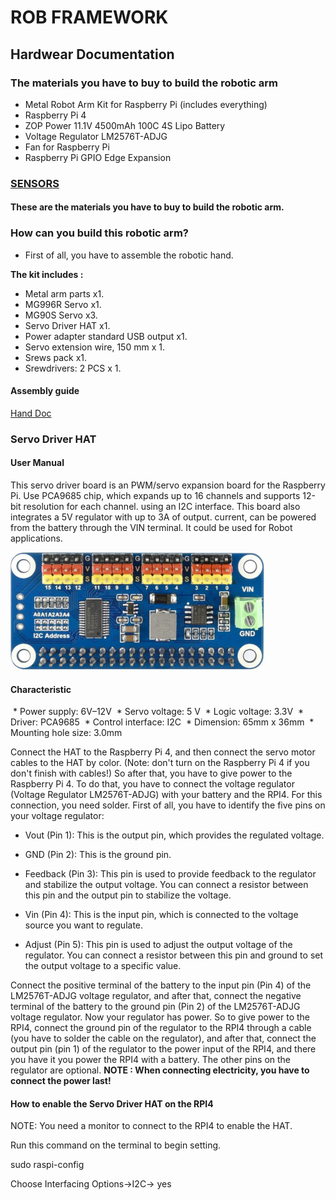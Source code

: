 # ROB FRAMEWORK


## Hardwear Documentation


### The materials you have to buy to build the robotic arm


* Metal Robot Arm Kit for Raspberry Pi (includes everything)
* Raspberry Pi 4
* ZOP Power 11.1V 4500mAh 100C 4S Lipo Battery
* Voltage Regulator LM2576T-ADJG
* Fan for Raspberry Pi
* Raspberry Pi GPIO Edge Expansion

### [SENSORS](sensors.md)

#### These are the materials you have to buy to build the robotic arm.


### How can you build this robotic arm?


* First of all, you have to assemble the robotic hand.


**The kit includes :**


* Metal arm parts x1.
* MG996R Servo x1.
* MG90S Servo x3.
* Servo Driver HAT x1.
* Power adapter standard USB output x1.
* Servo extension wire, 150 mm x 1.
* Srews pack x1.
* Srewdrivers: 2 PCS x 1.


#### Assembly guide
[Hand Doc](hand_doc.pdf)


### Servo Driver HAT


#### User Manual


This servo driver board is an PWM/servo expansion board for the Raspberry Pi. Use
PCA9685 chip, which expands up to 16 channels and supports 12-bit resolution for each
channel. using an I2C interface. This board also integrates a 5V regulator with up to 3A of output.
current, can be powered from the battery through the VIN terminal. It could be used for
Robot applications.


![""](/documentation/images/hat.png)

#### Characteristic


 * Power supply: 6V–12V
 * Servo voltage: 5 V
 * Logic voltage: 3.3V
 * Driver: PCA9685
 * Control interface: I2C
 * Dimension: 65mm x 36mm
 * Mounting hole size: 3.0mm


Connect the HAT to the Raspberry Pi 4, and then connect the servo motor cables to the HAT by color.
(Note: don't turn on the Raspberry Pi 4 if you don't finish with cables!)
So after that, you have to give power to the Raspberry Pi 4. To do that, you have to connect the voltage regulator (Voltage Regulator LM2576T-ADJG) with your battery and the RPI4. For this connection, you need solder.
First of all, you have to identify the five pins on your voltage regulator:


* Vout (Pin 1): This is the output pin, which provides the regulated voltage.


* GND (Pin 2): This is the ground pin.


* Feedback (Pin 3): This pin is used to provide feedback to the regulator and stabilize the output voltage. You can connect a resistor between this pin and the output pin to stabilize the voltage.


* Vin (Pin 4): This is the input pin, which is connected to the voltage source you want to regulate.


* Adjust (Pin 5): This pin is used to adjust the output voltage of the regulator. You can connect a resistor between this pin and ground to set the output voltage to a specific value.


Connect the positive terminal of the battery to the input pin (Pin 4) of the LM2576T-ADJG voltage regulator, and after that, connect the negative terminal of the battery to the ground pin (Pin 2) of the LM2576T-ADJG voltage regulator. Now your regulator has power. So to give power to the RPI4, connect the ground pin of the regulator to the RPI4 through a cable (you have to solder the cable on the regulator), and after that, connect the output pin (pin 1) of the regulator to the power input of the RPI4, and there you have it you power the RPI4 with a battery. The other pins on the regulator are optional.
**NOTE : When connecting electricity, you have to connect the power last!**


#### How to enable the Servo Driver HAT on the RPI4
NOTE: You need a monitor to connect to the RPI4 to enable the HAT.


Run this command on the terminal to begin setting.


sudo raspi-config


Choose Interfacing Options->I2C-> yes



